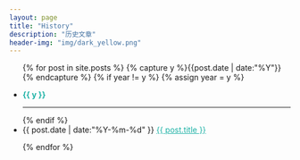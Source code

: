 ```yaml
---
layout: page
title: "History"
description: "历史文章"
header-img: "img/dark_yellow.png"
---
```



<ul class="listing">
{% for post in site.posts %}
  {% capture y %}{{post.date | date:"%Y"}}{% endcapture %}
  {% if year != y %}
    {% assign year = y %}
    <li class="listing-seperator" ><p style="color:#1EB2A6"><b>{{ y }}</b></p></li>
      <HR>
  {% endif %}
  <li class="listing-item">
    <time datetime="{{ post.date | date:"%Y-%m-%d" }}">{{ post.date | date:"%Y-%m-%d" }}</time>
    <a href="{{ post.url }}" title="{{ post.title }}" style="color:#1EB2A6">{{ post.title }}</a>
  </li>

{% endfor %}
</ul>
